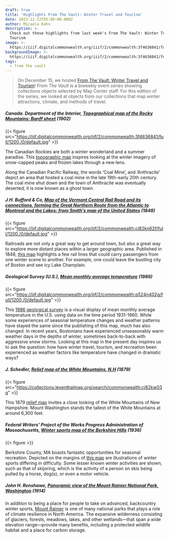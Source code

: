 ```yaml
---
draft: true
title: 'Highlights From The Vault: Winter Travel and Tourism'
date: 2023-12-22T05:00:00.000Z
author: Micaela Kahn
description: >-
  Check out these highlights from last week's From The Vault: Winter Travel and
  Tourism
image: >-
  https://iiif.digitalcommonwealth.org/iiif/2/commonwealth:3f4636841/full/1200,/0/default.jpg
backgroundImage: >-
  https://iiif.digitalcommonwealth.org/iiif/2/commonwealth:3f4636841/full/1200,/0/default.jpg
tags:
  - from the vault
---
```


> On December 15, we hosted [From The Vault: Winter Travel and Tourism](https://www.leventhalmap.org/event/from-the-vault-collections-showing-winter-travel-and-tourism/ "From The Vault: Winter Travel and Tourism")! *From The Vault* is a biweekly event series showing collections objects selected by Map Center staff. For this edition of the series, we looked at objects from our collections that map winter attractions, climate, and methods of travel.

##### Canada. Department of the Interior, [Topographical map of the Rocky Mountains: Banff sheet](https://collections.leventhalmap.org/search/commonwealth:3f463683r "Topographical map of the Rocky Mountains: Banff sheet") (1902)

{{< figure src="https://iiif.digitalcommonwealth.org/iiif/2/commonwealth:3f4636841/full/1200,/0/default.jpg" >}}

The Canadian Rockies are both a winter wonderland and a summer paradise. This [topographic map](https://collections.leventhalmap.org/search/commonwealth:3f463683r "topographic map") inspires looking at the winter imagery of snow-capped peaks and frozen lakes through a new lens.

Along the Canadian Pacific Railway, the words ‘Coal Mine’, and ‘Anthracite’ depict an area that hosted a coal mine in the late 19th-early 20th century. The coal mine shut down and the town of Anthracite was eventually deserted; it is now known as a ghost town.

##### J.H. Bufford & Co, [Map of the Vermont Central Rail Road and its connections, forming the Great Northern Route from the Atlantic to Montreal and the Lakes: from Smith's map of the United States](https://collections.leventhalmap.org/search/commonwealth:cj82kn615 "Map of the Vermont Central Rail Road and its connections, forming the Great Northern Route from the Atlantic to Montreal and the Lakes: from Smith's map of the United States") (1848)

{{< figure src="https://iiif.digitalcommonwealth.org/iiif/2/commonwealth:cj82kn62f/full/1200,/0/default.jpg" >}}

Railroads are not only a great way to get around town, but also a great way to explore more distant places within a larger geographic area. Published in 1848, [this map](https://collections.leventhalmap.org/search/commonwealth:cj82kn615 "this map") highlights a few rail lines that could carry passengers from one winter scene to another. For example, one could leave the bustling city of Boston and see icy Lake Champlain.

##### Geological Survey (U.S.), [Mean monthly average temperature](https://collections.leventhalmap.org/search/commonwealth:q524n4016 "Mean monthly average temperature") (1986)

{{< figure src="https://iiif.digitalcommonwealth.org/iiif/2/commonwealth:q524n402g/full/1200,/0/default.jpg" >}}

This [1986 geological survey](https://collections.leventhalmap.org/search/commonwealth:q524n4016 "1986 geological survey") is a visual display of mean monthly average temperature in the U.S. using data on the time period 1931-1960. While some experiences of seasonal temperature changes and weather patterns have stayed the same since the publishing of this map, much has also changed. In recent years, Bostonians have experienced unseasonably warm weather days in the depths of winter, sometimes back-to-back with aggressive snow storms. Looking at this map in the present day inspires us to ask the question: how have winter travel, tourism, and recreation been experienced as weather factors like temperature have changed in dramatic ways?

##### J. Schedler, [Relief map of the White Mountains, N.H](https://collections.leventhalmap.org/search/commonwealth:cj82kw03q "Relief map of the White Mountains, N.H") (1879)

{{< figure src="https://collections.leventhalmap.org/search/commonwealth:cj82kw03q" >}}

This 1879 [relief map](https://collections.leventhalmap.org/search/commonwealth:cj82kw03q "relief map") invites a close looking of the White Mountains of New Hampshire. Mount Washington stands the tallest of the White Mountains at around 6,300 feet. 

##### Federal Writers' Project of the Works Progress Administration of Massachusetts, [Winter sports map of the Berkshire Hills](https://collections.leventhalmap.org/search/commonwealth:wd376186t "Winter sports map of the Berkshire Hills") (1936)

{{< figure >}}

Berkshire County, MA boasts fantastic opportunities for seasonal recreation. Depicted on the margins of [this map](https://collections.leventhalmap.org/search/commonwealth:wd376186t "this map") are illustrations of winter sports differing in difficulty. Some lesser known winter activities are shown, such as that of skijoring, which is the activity of a person on skis being pulled by a horse, dog(s), or even a motor vehicle.

##### John H. Renshawe, [Panoramic view of the Mount Rainier National Park, Washington](https://collections.leventhalmap.org/search/commonwealth:4m90fd639 "Panoramic view of the Mount Rainier National Park, Washington") (1914)

In addition to being a place for people to take on advanced, backcountry winter sports, [Mount Rainier](https://collections.leventhalmap.org/search/commonwealth:4m90fd639 "Mount Rainier") is one of many national parks that plays a role of climate resilience in North America. The expansive wilderness consisting of glaciers, forests, meadows, lakes, and other wetlands—that span a wide elevation range—provide many benefits, including a protected wildlife habitat and a place for carbon storage.
